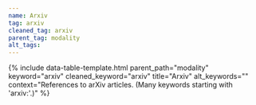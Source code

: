 ```yaml
---
name: Arxiv
tag: arxiv
cleaned_tag: arxiv
parent_tag: modality
alt_tags: 
---
```


{% include data-table-template.html 
  parent_path="modality" 
  keyword="arxiv" 
  cleaned_keyword="arxiv" 
  title="Arxiv"
  alt_keywords=""
  context="References to arXiv articles. (Many keywords starting with 'arxiv:'.)"
%}

